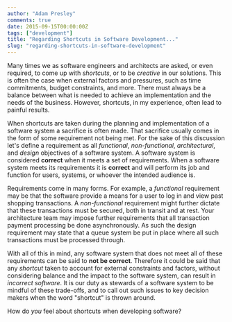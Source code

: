 ```yaml
---
author: "Adam Presley"
comments: true
date: 2015-09-15T00:00:00Z
tags: ["development"]
title: "Regarding Shortcuts in Software Development..."
slug: "regarding-shortcuts-in-software-development"
---
```


Many times we as software engineers and architects are asked, or even required, to come up with *shortcuts*, or to be *creative* in our solutions. This is often the case when external factors and pressures, such as time commitments, budget constraints, and more. There must always be a balance between what is needed to achieve an implementation and the needs of the business. However, shortcuts, in my experience, often lead to painful results.

<!-- excerpt -->

When shortcuts are taken during the planning and implementation of a software system a sacrifice is often made. That sacrifice usually comes in the form of some requirement not being met. For the sake of this discussion let's define a requirement as all *functional*, *non-functional*, *architectural*, and *design* objectives of a software system. A software system is considered **correct** when it meets a set of requirements. When a software system meets its requirements it is **correct** and will perform its job and function for users, systems, or whoever the intended audience is.

Requirements come in many forms. For example, a *functional* requirement may be that the software provide a means for a user to log in and view past shopping transactions. A *non-functional* requirement might further dictate that these transactions must be secured, both in transit and at rest. Your architecture team may impose further requirements that all transaction payment processing be done asynchronously. As such the design requirement may state that a queue system be put in place where all such transactions must be processed through.

With all of this in mind, any software system that does not meet all of these requirements can be said to **not be correct**. Therefore it could be said that any *shortcut* taken to account for external constraints and factors, without considering balance and the impact to the software system, can result in *incorrect software*. It is our duty as stewards of a software system to be mindful of these trade-offs, and to call out such issues to key decision makers when the word "shortcut" is thrown around.

How do *you* feel about shortcuts when developing software?